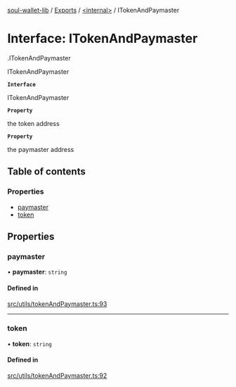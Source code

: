 [soul-wallet-lib](../README.md) / [Exports](../modules.md) / [<internal\>](../modules/internal_.md) / ITokenAndPaymaster

# Interface: ITokenAndPaymaster

[<internal>](../modules/internal_.md).ITokenAndPaymaster

ITokenAndPaymaster

**`Interface`**

ITokenAndPaymaster

**`Property`**

the token address

**`Property`**

the paymaster address

## Table of contents

### Properties

- [paymaster](internal_.ITokenAndPaymaster.md#paymaster)
- [token](internal_.ITokenAndPaymaster.md#token)

## Properties

### paymaster

• **paymaster**: `string`

#### Defined in

[src/utils/tokenAndPaymaster.ts:93](https://github.com/zhangshengjie/soulwalletlib/blob/93d2029/src/utils/tokenAndPaymaster.ts#L93)

___

### token

• **token**: `string`

#### Defined in

[src/utils/tokenAndPaymaster.ts:92](https://github.com/zhangshengjie/soulwalletlib/blob/93d2029/src/utils/tokenAndPaymaster.ts#L92)
